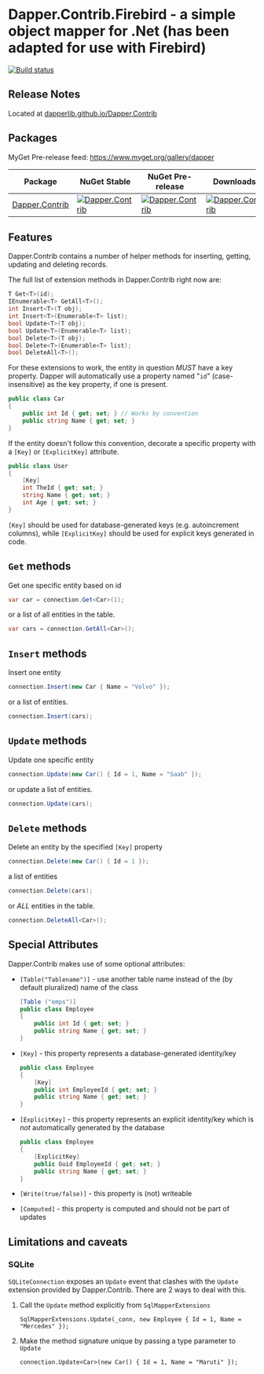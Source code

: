 Dapper.Contrib.Firebird - a simple object mapper for .Net (has been adapted for use with Firebird)
========================================
[![Build status](https://ci.appveyor.com/api/projects/status/1w448i6nfxd14w75?svg=true)](https://ci.appveyor.com/project/StackExchange/dapper-contrib)

Release Notes
-------------
Located at [dapperlib.github.io/Dapper.Contrib](https://dapperlib.github.io/Dapper.Contrib/)

Packages
--------

MyGet Pre-release feed: https://www.myget.org/gallery/dapper

| Package | NuGet Stable | NuGet Pre-release | Downloads | MyGet |
| ------- | ------------ | ----------------- | --------- | ----- |
| [Dapper.Contrib](https://www.nuget.org/packages/Dapper.Contrib/) | [![Dapper.Contrib](https://img.shields.io/nuget/v/Dapper.Contrib.svg)](https://www.nuget.org/packages/Dapper.Contrib/) | [![Dapper.Contrib](https://img.shields.io/nuget/vpre/Dapper.Contrib.svg)](https://www.nuget.org/packages/Dapper.Contrib/) | [![Dapper.Contrib](https://img.shields.io/nuget/dt/Dapper.Contrib.svg)](https://www.nuget.org/packages/Dapper.Contrib/) | [![Dapper.Contrib MyGet](https://img.shields.io/myget/dapper/vpre/Dapper.Contrib.svg)](https://www.myget.org/feed/dapper/package/nuget/Dapper.Contrib) |

Features
--------

Dapper.Contrib contains a number of helper methods for inserting, getting,
updating and deleting records.

The full list of extension methods in Dapper.Contrib right now are:

```csharp
T Get<T>(id);
IEnumerable<T> GetAll<T>();
int Insert<T>(T obj);
int Insert<T>(Enumerable<T> list);
bool Update<T>(T obj);
bool Update<T>(Enumerable<T> list);
bool Delete<T>(T obj);
bool Delete<T>(Enumerable<T> list);
bool DeleteAll<T>();
```

For these extensions to work, the entity in question _MUST_ have a
key property. Dapper will automatically use a property named "`id`" 
(case-insensitive) as the key property, if one is present.

```csharp
public class Car
{
    public int Id { get; set; } // Works by convention
    public string Name { get; set; }
}
```

If the entity doesn't follow this convention, decorate 
a specific property with a `[Key]` or `[ExplicitKey]` attribute.

```csharp
public class User
{
    [Key]
    int TheId { get; set; }
    string Name { get; set; }
    int Age { get; set; }
}
```

`[Key]` should be used for database-generated keys (e.g. autoincrement columns), 
while `[ExplicitKey]` should be used for explicit keys generated in code.

`Get` methods
-------

Get one specific entity based on id

```csharp
var car = connection.Get<Car>(1);
```

or a list of all entities in the table.

```csharp
var cars = connection.GetAll<Car>();
```

`Insert` methods
-------

Insert one entity

```csharp
connection.Insert(new Car { Name = "Volvo" });
```

or a list of entities.

```csharp
connection.Insert(cars);
```



`Update` methods
-------
Update one specific entity

```csharp
connection.Update(new Car() { Id = 1, Name = "Saab" });
```

or update a list of entities.

```csharp
connection.Update(cars);
```

`Delete` methods
-------
Delete an entity by the specified `[Key]` property

```csharp
connection.Delete(new Car() { Id = 1 });
```

a list of entities

```csharp
connection.Delete(cars);
```

or _ALL_ entities in the table.

```csharp
connection.DeleteAll<Car>();
```

Special Attributes
----------
Dapper.Contrib makes use of some optional attributes:

* `[Table("Tablename")]` - use another table name instead of the (by default pluralized) name of the class

    ```csharp
    [Table ("emps")]
    public class Employee
    {
        public int Id { get; set; }
        public string Name { get; set; }
    }
    ```
* `[Key]` - this property represents a database-generated identity/key
    
    ```csharp
    public class Employee
    {
        [Key]
        public int EmployeeId { get; set; }
        public string Name { get; set; }
    }
    ```
* `[ExplicitKey]` - this property represents an explicit identity/key which is 
  *not* automatically generated by the database 

    ```csharp
    public class Employee
    {
        [ExplicitKey]
        public Guid EmployeeId { get; set; }
        public string Name { get; set; }
    }
    ```
* `[Write(true/false)]` -  this property is (not) writeable
* `[Computed]` - this property is computed and should not be part of updates

Limitations and caveats
-------

### SQLite

`SQLiteConnection` exposes an `Update` event that clashes with the `Update`
extension provided by Dapper.Contrib. There are 2 ways to deal with this.

1. Call the `Update` method explicitly from `SqlMapperExtensions`

    ```Csharp
    SqlMapperExtensions.Update(_conn, new Employee { Id = 1, Name = "Mercedes" });
    ```
2. Make the method signature unique by passing a type parameter to `Update`

    ```Csharp
    connection.Update<Car>(new Car() { Id = 1, Name = "Maruti" });
    ```
